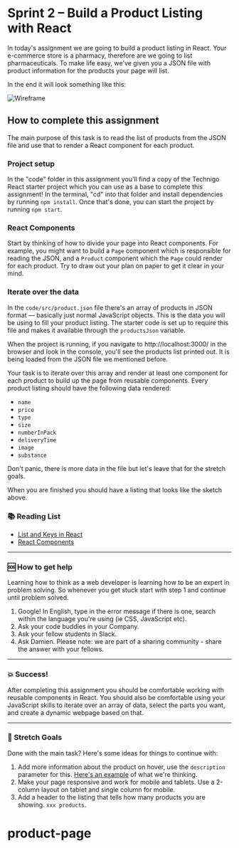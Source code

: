 # Sprint 2 – Build a Product Listing with React

In today's assignment we are going to build a product listing in React. Your e-commerce store is a pharmacy, therefore are we going to list pharmaceuticals. To make life easy, we've given you a JSON file with product information for the products your page will list.

In the end it will look something like this:

![Wireframe](https://github.com/Technigo/assignment-product-page/blob/master/wireframe_products.png)

## How to complete this assignment

The main purpose of this task is to read the list of products from the JSON file and use that to render a React component for each product.

### Project setup

In the "code" folder in this assignment you'll find a copy of the Technigo React starter project which you can use as a base to complete this assignment! In the terminal, "cd" into that folder and install dependencies by running `npm install`. Once that's done, you can start the project by running `npm start`.

### React Components

Start by thinking of how to divide your page into React components. For example, you might want to build a `Page` component which is responsible for reading the JSON, and a `Product` component which the `Page` could render for each product. Try to draw out your plan on paper to get it clear in your mind.

### Iterate over the data

In the `code/src/product.json` file there's an array of products in JSON format –– basically just normal JavaScript objects. This is the data you will be using to fill your product listing. The starter code is set up to require this file and makes it available through the `productsJson` variable.

When the project is running, if you navigate to http://localhost:3000/ in the browser and look in the console, you'll see the products list printed out. It is being loaded from the JSON file we mentioned before.

Your task is to iterate over this array and render at least one component for each product to build up the page from reusable components. Every product listing should have the following data rendered:

* `name`
* `price`
* `type`
* `size`
* `numberInPack`
* `deliveryTime`
* `image`
* `substance`

Don't panic, there is more data in the file but let's leave that for the stretch goals.

When you are finished you should have a listing that looks like the sketch above.

### :books: Reading List

* [List and Keys in React](https://reactjs.org/docs/lists-and-keys.html)
* [React Components](https://reactjs.org/docs/react-component.html)

---

### :sos: How to get help
Learning how to think as a web developer is learning how to be an expert in problem solving. So whenever you get stuck start with step 1 and continue until problem solved.

1. Google! In English, type in the error message if there is one, search within the language you're using (ie CSS, JavaScript etc).
2. Ask your code buddies in your Company.
3. Ask your fellow students in Slack.
4. Ask Damien. Please note: we are part of a sharing community - share the answer with your fellows.

---

### :boom: Success!

After completing this assignment you should be comfortable working with reusable components in React. You should also be comfortable using your JavaScript skills to iterate over an array of data, select the parts you want, and create a dynamic webpage based on that.

---

### :runner: Stretch Goals

Done with the main task? Here's some ideas for things to continue with:

1. Add more information about the product on hover, use the `description` parameter for this. [Here's an example](https://www.apoteket.se/kategori/erbjudanden/) of what we're thinking.
1. Make your page responsive and work for mobile and tablets. Use a 2-column layout on tablet and single column for mobile.
1. Add a header to the listing that tells how many products you are showing. `xxx products`.
# product-page
